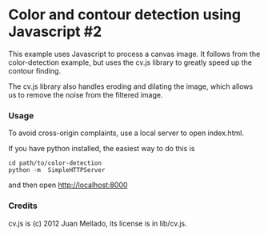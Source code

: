 # Color and contour detection using Javascript #2

This example uses Javascript to process a canvas image. It follows from the
color-detection example, but uses the cv.js library to greatly speed up
the contour finding.

The cv.js library also handles eroding and dilating the image, which allows
us to remove the noise from the filtered image.

### Usage

To avoid cross-origin complaints, use a local server to open index.html.

If you have python installed, the easiest way to do this is

    cd path/to/color-detection
    python -m  SimpleHTTPServer

and then open [http://localhost:8000](http://localhost:8000)

### Credits

cv.js is (c) 2012 Juan Mellado, its license is in lib/cv.js.